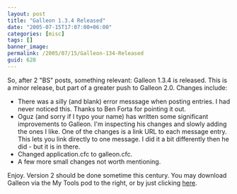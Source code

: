 ```yaml
---
layout: post
title: "Galleon 1.3.4 Released"
date: "2005-07-15T17:07:00+06:00"
categories: [misc]
tags: []
banner_image: 
permalink: /2005/07/15/Galleon-134-Released
guid: 628
---
```


So, after 2 "BS" posts, something relevant: Galleon 1.3.4 is released. This is a minor release, but part of a greater push to Galleon 2.0. Changes include:

<ul>
<li>There was a silly (and blank) error messsage when posting entries. I had never noticed this. Thanks to Ben Forta for pointing it out.</li>
<li>Oguz (and sorry if I typo your name) has written some significant improvements to Galleon. I'm inspecting his changes and slowly adding the ones I like. One of the changes is a link URL to each message entry. This lets you link directly to one message. I did it a bit differently then he did - but it is in there.
<li>Changed application.cfc to galleon.cfc. 
<li>A few more small changes not worth mentioning.
</ul>

Enjoy. Version 2 should be done sometime this century. You may download Galleon via the My Tools pod to the right, or by just clicking <a href="http://ray.camdenfamily.com/downloads/forums.zip">here</a>.
